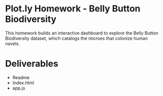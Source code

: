 # Plot.ly Homework - Belly Button Biodiversity

This homework builds an interactive dashboard to explore the Belly Button Biodiversity dataset, which catalogs the microes that colonize human navels.

# Deliverables
- Readme
- Index.html
- app.js
